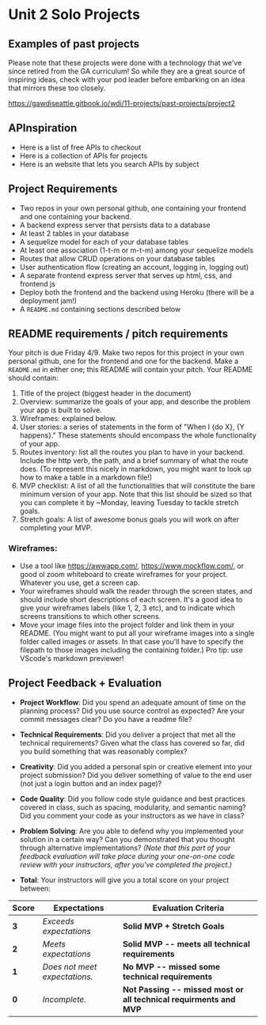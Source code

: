 # Unit 2 Solo Projects

## Examples of past projects
Please note that these projects were done with a technology that we've since retired from the GA curriculum! So while they are a great source of inspiring ideas, check with your pod leader before embarking on an idea that mirrors these too closely.

https://gawdiseattle.gitbook.io/wdi/11-projects/past-projects/project2

## APInspiration
- Here is a list of free APIs to checkout
- Here is a collection of APIs for projects
- Here is an website that lets you search APIs by subject

## Project Requirements
- Two repos in your own personal github, one containing your frontend and one containing your backend.
- A backend express server that persists data to a database
- At least 2 tables in your database
- A sequelize model for each of your database tables
- At least one association (1-t-m or m-t-m) among your sequelize models
- Routes that allow CRUD operations on your database tables
- User authentication flow (creating an account, logging in, logging out)
- A separate frontend express server that serves up html, css, and frontend js
- Deploy both the frontend and the backend using Heroku (there will be a deployment jam!)
- A `README.md` containing sections described below

## README requirements / pitch requirements
Your pitch is due Friday 4/9. Make two repos for this project in your own personal github, one for the frontend and one for the backend. Make a `README.md` in either one; this README will contain your pitch. Your README should contain:

1. Title of the project (biggest header in the document)
1. Overview: summarize the goals of your app, and describe the problem your app is built to solve.
1. Wireframes: explained below.
1. User stories: a series of statements in the form of "When I {do X}, {Y happens}." These statements should encompass the whole functionality of your app.
1. Routes inventory: list all the routes you plan to have in your backend. Include the http verb, the path, and a brief summary of what the route does. (To represent this nicely in markdown, you might want to look up how to make a table in a markdown file!)
1. MVP checklist: A list of all the functionalities that will constitute the bare minimum version of your app. Note that this list should be sized so that you can complete it by ~Monday, leaving Tuesday to tackle stretch goals.
1. Stretch goals: A list of awesome bonus goals you will work on after completing your MVP.

### Wireframes:
- Use a tool like https://awwapp.com/, https://www.mockflow.com/, or good ol zoom whiteboard to create wireframes for your project. Whatever you use, get a screen cap.
- Your wireframes should walk the reader through the screen states, and should include short descriptions of each screen. It's a good idea to give your wireframes labels (like 1, 2, 3 etc), and to indicate which screens transitions to which other screens.
- Move your image files into the project folder and link them in your README. (You might want to put all your wireframe images into a single folder called images or assets. In that case you'll have to specify the filepath to those images including the containing folder.) Pro tip: use VScode's markdown previewer!



## Project Feedback + Evaluation

* __Project Workflow__: Did you spend an adequate amount of time on the planning process? Did you use source control as expected? Are your commit messages clear? Do you have a readme file?

* __Technical Requirements__: Did you deliver a project that met all the technical requirements? Given what the class has covered so far, did you build something that was reasonably complex?

* __Creativity__: Did you added a personal spin or creative element into your project submission? Did you deliver something of value to the end user (not just a login button and an index page)?

* __Code Quality__: Did you follow code style guidance and best practices covered in class, such as spacing, modularity, and semantic naming? Did you comment your code as your instructors as we have in class?

* __Problem Solving__: Are you able to defend why you implemented your solution in a certain way? Can you demonstrated that you thought through alternative implementations? _(Note that this part of your feedback evaluation will take place during your one-on-one code review with your instructors, after you've completed the project.)_

* __Total__: Your instructors will give you a total score on your project between:

| Score | Expectations | Evaluation Criteria |
| ----- | ------------ | ------------------ |
| **3** | _Exceeds expectations_ | **Solid MVP + Stretch Goals**
| **2** | _Meets expectations_ | **Solid MVP -- meets all technical requirements** 
| **1** | _Does not meet expectations._ | **No MVP -- missed some technical requirements**
| **0** | _Incomplete._ | **Not Passing -- missed most or all technical requirments and MVP**
